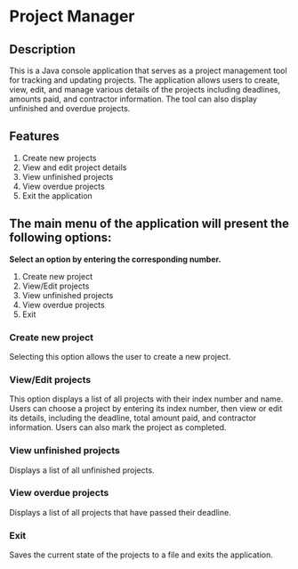 # Project Manager

## Description

This is a Java console application that serves as a project management tool for tracking and updating projects. The application allows users to create, view, edit, and manage various details of the projects including deadlines, amounts paid, and contractor information. The tool can also display unfinished and overdue projects.

## Features

1. Create new projects
2. View and edit project details
3. View unfinished projects
4. View overdue projects
5. Exit the application 

## The main menu of the application will present the following options:
**Select an option by entering the corresponding number.**<br>
1. Create new project
2. View/Edit projects
3. View unfinished projects
4. View overdue projects
5. Exit


### Create new project
Selecting this option allows the user to create a new project.

### View/Edit projects
This option displays a list of all projects with their index number and name. Users can choose a project by entering its index number, then view or edit its details, including the deadline, total amount paid, and contractor information. Users can also mark the project as completed.

### View unfinished projects
Displays a list of all unfinished projects.

### View overdue projects
Displays a list of all projects that have passed their deadline.

### Exit
Saves the current state of the projects to a file and exits the application.

